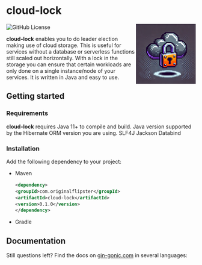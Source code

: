 # cloud-lock

<img align="right" width="159px" src="https://github.com/original-flipster69/cloud-lock/blob/37831506a4b54c4191499dd8bc82d4b93cd28883/logo.webp">

![GitHub License](https://img.shields.io/github/license/original-flipster69/cloud-lock)

**cloud-lock** enables you to do leader election making use of cloud storage. This is useful for services without a database or serverless functions still scaled out horizontally.
With a lock in the storage you can ensure that certain workloads are only done on a single instance/node of your services. It is written in Java and easy to use.

## Getting started

### Requirements

**cloud-lock** requires Java 11+ to compile and build.
Java version supported by the Hibernate ORM version you are using.
SLF4J
Jackson Databind

### Installation

Add the following dependency to your project:

- Maven
    ```xml
  <dependency>
    <groupId>com.originalflipster</groupId>
    <artifactId>cloud-lock</artifactId>
    <version>0.1.0</version>
  </dependency>
  ```
- Gradle

## Documentation

Still questions left? Find the docs on [gin-gonic.com](https://gin-gonic.com) in several languages:
